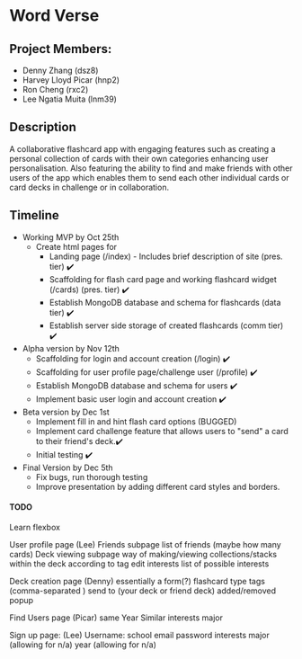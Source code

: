 # Word Verse

## Project Members:
- Denny Zhang (dsz8)
- Harvey Lloyd Picar (hnp2)
- Ron Cheng (rxc2)
- Lee Ngatia Muita (lnm39)

## Description
A collaborative flashcard app with engaging features such as creating a personal collection of cards with their own categories enhancing user personalisation. Also featuring the ability to find and make friends with other users of the app which enables them to send each other individual cards or card decks in challenge or in collaboration.

## Timeline
- Working MVP by Oct 25th
    - Create html pages for
        - Landing page (/index) - Includes brief description of site (pres. tier) ✔️
        - Scaffolding for flash card page and working flashcard widget (/cards) (pres. tier) ✔️
        - Establish MongoDB database and schema for flashcards (data tier) ✔️
        - Establish server side storage of created flashcards (comm tier) ✔️
- Alpha version by Nov 12th
    - Scaffolding for login and account creation (/login) ✔️
    - Scaffolding for user profile page/challenge user (/profile) ✔️
    - Establish MongoDB database and schema for users ✔️
    - Implement basic user login and account creation ✔️
- Beta version by Dec 1st
    - Implement fill in and hint flash card options (BUGGED) 
    - Implement card challenge feature that allows users to "send" a card to their friend's deck.✔️
    - Initial testing ✔️
- Final Version by Dec 5th
    - Fix bugs, run thorough testing
    - Improve presentation by adding different card styles and borders.

#### TODO
Learn flexbox

User profile page (Lee)
    Friends subpage
        list of friends (maybe how many cards)
    Deck viewing subpage
        way of making/viewing collections/stacks within the deck according to tag
    edit interests
        list of possible interests


Deck creation page (Denny)
    essentially a form(?)
        flashcard type
        tags (comma-separated )
        send to (your deck or friend deck)
    added/removed popup

Find Users page (Picar)
    same Year
    Similar interests
    major

Sign up page: (Lee)
    Username:
    school email
    password
    interests
    major (allowing for n/a)
    year (allowing for n/a)